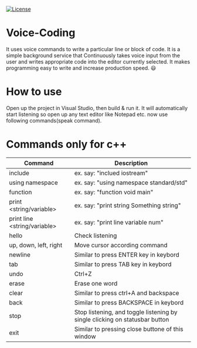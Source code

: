 [![License](https://img.shields.io/github/license/bhadrik/Voice-Coding?color=grn&style=flat-square)](https://opensource.org/licenses/MIT)
# Voice-Coding
It uses voice commands to write a particular line or block of code. It is a simple background service that Continuously takes voice input from the user and writes appropriate code into the editor currently selected. It makes programming easy to write and increase production speed. 😃

# How to use
Open up the project in Visual Studio, then build & run it.
It will automatically start listening so open up any text editor like Notepad etc. now use following commands(speak command).

# Commands only for c++
| Command  | Description |
| ------------- | ------------- |
| include <file name>  | ex. say: "inclued  iostream" |
| using namespace <namespac name> | ex. say: "using namespace standard/std" |
| function <data type> <name>  | ex. say: "function void main"  |
| print <string/variable> <data> | ex. say: "print string Something string" |
| print line <string/variable> <data> | ex. say: "print line variable num" |
| hello | Check listening |
| up, down, left, right | Move cursor according command |
| newline | Similar to press ENTER key in keybord |
| tab | Similar to press TAB key in keybord |
| undo | Ctrl+Z |
| erase | Erase one word |
| clear | Similar to press ctrl+A and backspace |
| back | Similar to press BACKSPACE in keybord |
| stop | Stop listening, and toggle listening by single clicking on statusbar button |
| exit | Similar to pressing close buttone of this window |
